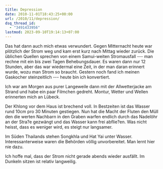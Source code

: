 ```yaml
---
title: Depression
date: 2010-11-01T18:43:25+00:00
url: /2010/11/depression/
dsq_thread_id:
  - "3491433956"
lastmod: 2023-09-10T19:14:13+07:00
---
```

Das hat dann auch mich etwas verwundert. Gegen Mitternacht heute war plötzlich der Strom weg und kam erst kurz nach Mittag wieder zurück. Die üblichen Quellen sprechen von einem Samui-weiten Stromausfall --- man rechne mit ein bis zwei Tagen Behebungsdauer. Es waren dann nur 12 Stunden, aber das war wiedermal eine Zeit, in der man daran erinnert wurde, wozu man Strom so braucht. Gestern noch fand ich meinen Gaskocher steinzeitlich --- heute bin ich konvertiert.

Ich war am Morgen aus purer Langeweile dann mit der Allwetterjacke am Strand und habe ein paar Filmchen gedreht. Montur, Wetter und Wellen erinnerten mich an Lübeck.

Der Khlong vor dem Haus ist brechend voll. In Bestzeiten ist das Wasser rund 10cm pro 30 Minuten gestiegen. Nun hat die Macht der Fluten den Müll den die werten Nachbarn in den Graben warfen endlich durch das Nadelöhr an der Stra?e gezwängt und das Wasser kann frei abflie?en. Was nicht heisst, dass es weniger wird, es steigt nur langsamer.

Im Süden Thailands stehen Songkhla und Hat Yai unter Wasser. Interessanterweise waren die Behörden völlig unvorbereitet. Man lernt hier nie dazu.

Ich hoffe mal, dass der Strom nicht gerade abends wieder ausfällt. Im Dunkeln sitzen ist relativ langweilig.
